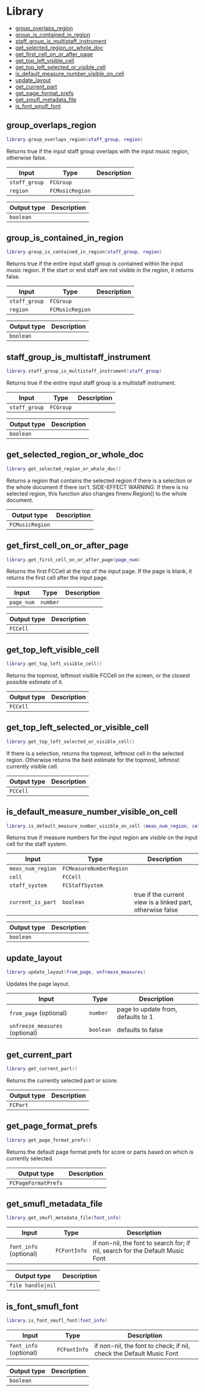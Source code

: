 # Library

- [group_overlaps_region](#group_overlaps_region)
- [group_is_contained_in_region](#group_is_contained_in_region)
- [staff_group_is_multistaff_instrument](#staff_group_is_multistaff_instrument)
- [get_selected_region_or_whole_doc](#get_selected_region_or_whole_doc)
- [get_first_cell_on_or_after_page](#get_first_cell_on_or_after_page)
- [get_top_left_visible_cell](#get_top_left_visible_cell)
- [get_top_left_selected_or_visible_cell](#get_top_left_selected_or_visible_cell)
- [is_default_measure_number_visible_on_cell](#is_default_measure_number_visible_on_cell)
- [update_layout](#update_layout)
- [get_current_part](#get_current_part)
- [get_page_format_prefs](#get_page_format_prefs)
- [get_smufl_metadata_file](#get_smufl_metadata_file)
- [is_font_smufl_font](#is_font_smufl_font)

## group_overlaps_region

```lua
library.group_overlaps_region(staff_group, region)
```

Returns true if the input staff group overlaps with the input music region, otherwise false.

| Input | Type | Description |
| --- | --- | --- |
| `staff_group` | `FCGroup` |  |
| `region` | `FCMusicRegion` |  |

| Output type | Description |
| --- | --- |
| `boolean` |  |

## group_is_contained_in_region

```lua
library.group_is_contained_in_region(staff_group, region)
```

Returns true if the entire input staff group is contained within the input music region.
If the start or end staff are not visible in the region, it returns false.

| Input | Type | Description |
| --- | --- | --- |
| `staff_group` | `FCGroup` |  |
| `region` | `FCMusicRegion` |  |

| Output type | Description |
| --- | --- |
| `boolean` |  |

## staff_group_is_multistaff_instrument

```lua
library.staff_group_is_multistaff_instrument(staff_group)
```

Returns true if the entire input staff group is a multistaff instrument.

| Input | Type | Description |
| --- | --- | --- |
| `staff_group` | `FCGroup` |  |

| Output type | Description |
| --- | --- |
| `boolean` |  |

## get_selected_region_or_whole_doc

```lua
library.get_selected_region_or_whole_doc()
```

Returns a region that contains the selected region if there is a selection or the whole document if there isn't.
SIDE-EFFECT WARNING: If there is no selected region, this function also changes finenv.Region() to the whole document.

| Output type | Description |
| --- | --- |
| `FCMusicRegion` |  |

## get_first_cell_on_or_after_page

```lua
library.get_first_cell_on_or_after_page(page_num)
```

Returns the first FCCell at the top of the input page. If the page is blank, it returns the first cell after the input page.

| Input | Type | Description |
| --- | --- | --- |
| `page_num` | `number` |  |

| Output type | Description |
| --- | --- |
| `FCCell` |  |

## get_top_left_visible_cell

```lua
library.get_top_left_visible_cell()
```

Returns the topmost, leftmost visible FCCell on the screen, or the closest possible estimate of it.

| Output type | Description |
| --- | --- |
| `FCCell` |  |

## get_top_left_selected_or_visible_cell

```lua
library.get_top_left_selected_or_visible_cell()
```

If there is a selection, returns the topmost, leftmost cell in the selected region.
Otherwise returns the best estimate for the topmost, leftmost currently visible cell.

| Output type | Description |
| --- | --- |
| `FCCell` |  |

## is_default_measure_number_visible_on_cell

```lua
library.is_default_measure_number_visible_on_cell (meas_num_region, cell, staff_system, current_is_part)
```

Returns true if measure numbers for the input region are visible on the input cell for the staff system.

| Input | Type | Description |
| --- | --- | --- |
| `meas_num_region` | `FCMeasureNumberRegion` |  |
| `cell` | `FCCell` |  |
| `staff_system` | `FCStaffSystem` |  |
| `current_is_part` | `boolean` | true if the current view is a linked part, otherwise false |

| Output type | Description |
| --- | --- |
| `boolean` |  |

## update_layout

```lua
library.update_layout(from_page, unfreeze_measures)
```

Updates the page layout.

| Input | Type | Description |
| --- | --- | --- |
| `from_page` (optional) | `number` | page to update from, defaults to 1 |
| `unfreeze_measures` (optional) | `boolean` | defaults to false |

## get_current_part

```lua
library.get_current_part()
```

Returns the currently selected part or score.

| Output type | Description |
| --- | --- |
| `FCPart` |  |

## get_page_format_prefs

```lua
library.get_page_format_prefs()
```

Returns the default page format prefs for score or parts based on which is currently selected.

| Output type | Description |
| --- | --- |
| `FCPageFormatPrefs` |  |

## get_smufl_metadata_file

```lua
library.get_smufl_metadata_file(font_info)
```

| Input | Type | Description |
| --- | --- | --- |
| `font_info` (optional) | `FCFontInfo` | if non-nil, the font to search for; if nil, search for the Default Music Font |

| Output type | Description |
| --- | --- |
| `file handle\|nil` |  |

## is_font_smufl_font

```lua
library.is_font_smufl_font(font_info)
```

| Input | Type | Description |
| --- | --- | --- |
| `font_info` (optional) | `FCFontInfo` | if non-nil, the font to check; if nil, check the Default Music Font |

| Output type | Description |
| --- | --- |
| `boolean` |  |